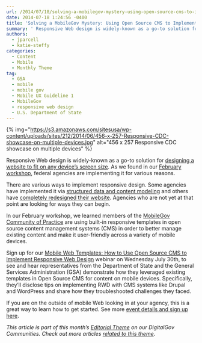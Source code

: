 ```yaml
---
url: /2014/07/18/solving-a-mobilegov-mystery-using-open-source-cms-to-implement-responsive-web-design/
date: 2014-07-18 1:24:56 -0400
title: 'Solving a MobileGov Mystery: Using Open Source CMS to Implement Responsive Web Design'
summary: ' Responsive Web design is widely-known as a go-to solution for designing a website to fit on any device&rsquo;s screen size. As we found in our February workshop, federal agencies are implementing it for various reasons. There are various ways to implement responsive design.'
authors:
  - jparcell
  - katie-steffy
categories:
  - Content
  - Mobile
  - Monthly Theme
tag:
  - GSA
  - mobile
  - mobile gov
  - Mobile UX Guideline 1
  - MobileGov
  - responsive web design
  - U.S. Department of State
---
```


{% img="https://s3.amazonaws.com/sitesusa/wp-content/uploads/sites/212/2014/06/456-x-257-Responsive-CDC-showcase-on-multiple-devices.jpg" alt="456 x 257 Responsive CDC showcase on multiple devices" %}

Responsive Web design is widely-known as a go-to solution for [designing a website to fit on any device’s screen size](https://www.WHATEVER/2013/06/11/responsive-design/ "Responsive Design Overview, Resources and Tools"). As we found in our [February workshop](https://www.WHATEVER/2014/03/24/why-go-responsive-heres-what-feds-are-saying/), federal agencies are implementing it for various reasons.

There are various ways to implement responsive design. Some agencies have implemented it via [structured data and content modeling](https://www.WHATEVER/2014/05/27/video-blog-part-3-sarah-crane-usa-gov/) and others have [completely redesigned their website](https://www.WHATEVER/2014/05/15/defense-finance-and-accounting-service-goes-responsive/). Agencies who are not yet at that point are looking for ways they can begin.

In our February workshop, we learned members of the [MobileGov Community of Practice](https://www.WHATEVER/communities/mobile/) are using built-in responsive templates in open source content management systems (CMS) in order to better manage existing content and make it user-friendly across a variety of mobile devices.

Sign up for our [Mobile Web Templates: How to Use Open Source CMS to Implement Responsive Web Design](https://www.WHATEVER/event/mobile-web-templates-how-to-use-open-source-cms-to-implement-responsive-web-design/) webinar on Wednesday July 30th, to see and hear representatives from the Department of State and the General Services Administration (GSA) demonstrate how they leveraged existing templates in Open Source CMS for content on mobile devices. Specifically, they’ll disclose tips on implementing RWD with CMS systems like Drupal and WordPress and share how they troubleshooted challenges they faced.

If you are on the outside of mobile Web looking in at your agency, this is a great way to learn how to get started. See more [event details and sign up here](https://www.WHATEVER/event/mobile-web-templates-how-to-use-open-source-cms-to-implement-responsive-web-design/).

_This article is part of this month&#8217;s [Editorial Theme](https://www.WHATEVER/join-digitalgov/#guidelines) on our DigitalGov Communities. Check out more articles [related to this theme](https://www.WHATEVER/recent-monthly-themes/ "Recent Monthly Themes")._